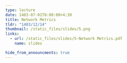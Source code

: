 ```yaml
---
type: lecture
date: 1403-07-01T8:00:00+4:30
title: Network Metrics
tldr: "1403/12/14"
thumbnail: /static_files/slides/5.png
links:
  - url: /static_files/slides/5-Network Metrics.pdf
    name: slides 

hide_from_announcments: true
---
```

